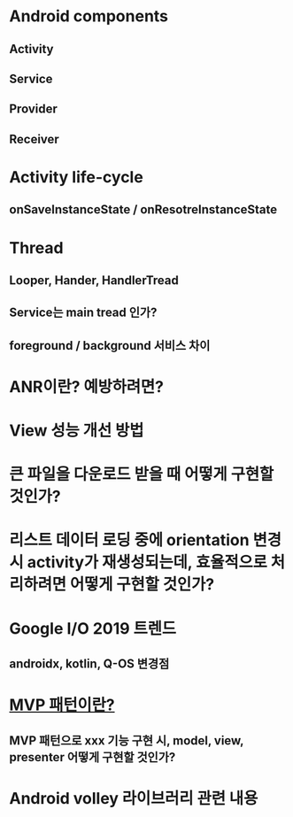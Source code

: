 # Android components
## Activity
## Service
## Provider
## Receiver

# Activity life-cycle
## onSaveInstanceState / onResotreInstanceState

# Thread
## Looper, Hander, HandlerTread
## Service는 main tread 인가?
## foreground / background 서비스 차이

# ANR이란? 예방하려면?
# View 성능 개선 방법
# 큰 파일을 다운로드 받을 때 어떻게 구현할 것인가?
# 리스트 데이터 로딩 중에 orientation 변경 시 activity가 재생성되는데, 효율적으로 처리하려면 어떻게 구현할 것인가?
# Google I/O 2019 트렌드
## androidx, kotlin, Q-OS 변경점
# [MVP 패턴이란?](http://hannesdorfmann.com/mosby/mvp/)
## MVP 패턴으로 xxx 기능 구현 시, model, view, presenter 어떻게 구현할 것인가?
# Android volley 라이브러리 관련 내용